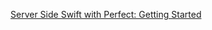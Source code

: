 [Server Side Swift with Perfect: Getting Started](https://videos.raywenderlich.com/screencasts/server-side-swift-with-perfect-getting-started)